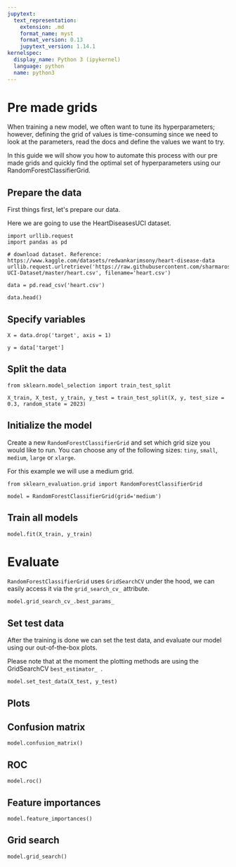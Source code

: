 ```yaml
---
jupytext:
  text_representation:
    extension: .md
    format_name: myst
    format_version: 0.13
    jupytext_version: 1.14.1
kernelspec:
  display_name: Python 3 (ipykernel)
  language: python
  name: python3
---
```


# Pre made grids

When training a new model, we often want to tune its hyperparameters; however, defining the grid of values is time-consuming since we need to look at the parameters, read the docs and define the values we want to try. 

In this guide we will show you how to automate this process with our pre made grids and quickly find the optimal set of hyperparameters using our RandomForestClassifierGrid.

## Prepare the data
First things first, let's prepare our data.

Here we are going to use the HeartDiseasesUCI dataset.

```{code-cell} ipython3
import urllib.request
import pandas as pd 

# download dataset. Reference: https://www.kaggle.com/datasets/redwankarimsony/heart-disease-data
urllib.request.urlretrieve('https://raw.githubusercontent.com/sharmaroshan/Heart-UCI-Dataset/master/heart.csv', filename='heart.csv')

data = pd.read_csv('heart.csv')

data.head()
```

## Specify variables

```{code-cell} ipython3
X = data.drop('target', axis = 1)

y = data['target']
```

## Split the data

```{code-cell} ipython3
from sklearn.model_selection import train_test_split

X_train, X_test, y_train, y_test = train_test_split(X, y, test_size = 0.3, random_state = 2023)
```

## Initialize the model

Create a new `RandomForestClassifierGrid` and set which grid size you would like to run. 
You can choose any of the following sizes: `tiny`, `small`, `medium`, `large` or `xlarge`.

For this example we will use a medium grid.

```{code-cell} ipython3
from sklearn_evaluation.grid import RandomForestClassifierGrid

model = RandomForestClassifierGrid(grid='medium')
```

## Train all models

```{code-cell} ipython3
model.fit(X_train, y_train)
```


# Evaluate

`RandomForestClassifierGrid` uses `GridSearchCV` under the hood, we can easily access it via the `grid_search_cv_` attribute.

```{code-cell} ipython3
model.grid_search_cv_.best_params_
```

## Set test data

After the training is done we can set the test data, and evaluate our model using our out-of-the-box plots.

Please note that at the moment the plotting methods are using the GridSearchCV `best_estimator_ `.

```{code-cell} ipython3
model.set_test_data(X_test, y_test)
```

## Plots

## Confusion matrix

```{code-cell} ipython3
model.confusion_matrix()
```

## ROC

```{code-cell} ipython3
model.roc()
```

## Feature importances

```{code-cell} ipython3
model.feature_importances()
```

## Grid search

```{code-cell} ipython3
model.grid_search()
```